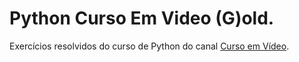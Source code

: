 # Python Curso Em Video (G)old.
Exercícios resolvidos do curso de Python do canal [Curso em Vídeo](https://www.youtube.com/c/CursoemV%C3%ADdeo).
